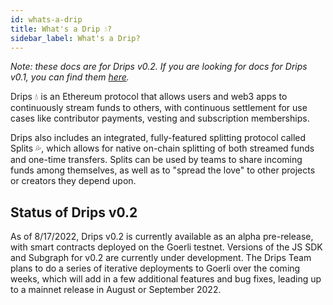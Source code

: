 ```yaml
---
id: whats-a-drip
title: What's a Drip 💧?
sidebar_label: What's a Drip?
---
```

*Note: these docs are for Drips v0.2. If you are looking for docs for Drips v0.1, you can find them [here][v1].*

Drips 💧 is an Ethereum protocol that allows users and web3 apps to continuously stream funds to others, with continuous settlement for use cases 
like contributor payments, vesting and subscription memberships.

Drips also includes an integrated, fully-featured splitting protocol called Splits 💦, which allows for native on-chain splitting of both streamed funds
and one-time transfers. Splits can be used by teams to share incoming funds among themselves, as well as to "spread the love" to other projects or creators
 they depend upon.

## Status of Drips v0.2

As of 8/17/2022, Drips v0.2 is currently available as an alpha pre-release, with smart contracts deployed on the Goerli testnet. Versions of the JS SDK and
Subgraph for v0.2 are currently under development. The Drips Team plans to do a series of iterative deployments to Goerli over the coming weeks, which will add in a few additional features and bug fixes, leading up to a mainnet release in August or September 2022.


[v1]: https://docs.drips.network/



